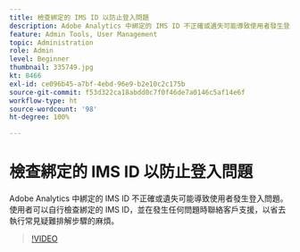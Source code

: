 ```yaml
---
title: 檢查綁定的 IMS ID 以防止登入問題
description: Adobe Analytics 中綁定的 IMS ID 不正確或遺失可能導致使用者發生登入問題。 使用者可以自行檢查綁定的 IMS ID，並在發生任何問題時聯絡客戶支援，以省去執行常見疑難排解步驟的麻煩。
feature: Admin Tools, User Management
topic: Administration
role: Admin
level: Beginner
thumbnail: 335749.jpg
kt: 8466
exl-id: ce096b45-a7bf-4ebd-96e9-b2e10c2c175b
source-git-commit: f53d322ca18abdd0c7f0f46de7a0146c5af14e6f
workflow-type: ht
source-wordcount: '98'
ht-degree: 100%

---
```


# 檢查綁定的 IMS ID 以防止登入問題

Adobe Analytics 中綁定的 IMS ID 不正確或遺失可能導致使用者發生登入問題。 使用者可以自行檢查綁定的 IMS ID，並在發生任何問題時聯絡客戶支援，以省去執行常見疑難排解步驟的麻煩。


>[!VIDEO](https://video.tv.adobe.com/v/335749/?quality=12&learn=on)
